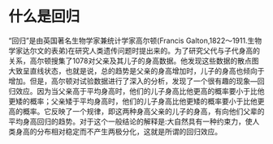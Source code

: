 # 什么是回归
“回归”是由英国著名生物学家兼统计学家高尔顿(Francis Galton,1822～1911.生物学家达尔文的表弟)在研究人类遗传问题时提出来的。为了研究父代与子代身高的关系，高尔顿搜集了1078对父亲及其儿子的身高数据。他发现这些数据的散点图大致呈直线状态，也就是说，总的趋势是父亲的身高增加时，儿子的身高也倾向于增加。但是，高尔顿对试验数据进行了深入的分析，发现了一个很有趣的现象—回归效应。因为当父亲高于平均身高时，他们的儿子身高比他更高的概率要小于比他更矮的概率；父亲矮于平均身高时，他们的儿子身高比他更矮的概率要小于比他更高的概率。它反映了一个规律，即这两种身高父亲的儿子的身高，有向他们父辈的平均身高回归的趋势。对于这个一般结论的解释是:大自然具有一种约束力，使人类身高的分布相对稳定而不产生两极分化，这就是所谓的回归效应。